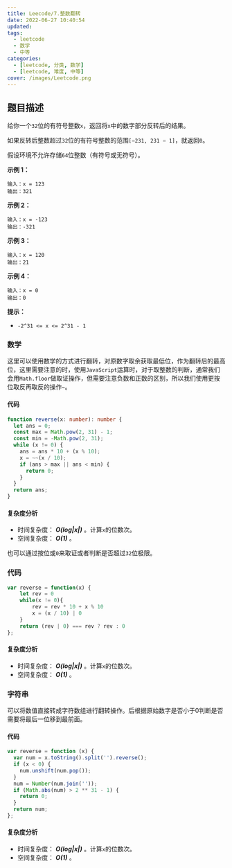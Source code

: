 ```yaml
---
title: Leecode/7.整数翻转
date: 2022-06-27 10:40:54
updated:
tags:
  - leetcode
  - 数学
  - 中等
categories:
  - [leetcode, 分类, 数学]
  - [leetcode, 难度, 中等]
cover: /images/Leetcode.png
---
```


## 题目描述

给你一个`32`位的有符号整数`x`，返回将`x`中的数字部分反转后的结果。

如果反转后整数超过`32`位的有符号整数的范围`[−231, 231 − 1]`，就返回`0`。

假设环境不允许存储`64`位整数（有符号或无符号）。

**示例 1：**

```
输入：x = 123
输出：321
```

**示例 2：**

```
输入：x = -123
输出：-321
```

**示例 3：**

```
输入：x = 120
输出：21
```

**示例 4：**

```
输入：x = 0
输出：0
```

**提示：**

- `-2^31 <= x <= 2^31 - 1`

### 数学

这里可以使用数学的方式进行翻转，对原数字取余获取最低位，作为翻转后的最高位，这里需要注意的时，使用`JavaScript`运算时，对于取整数的判断，通常我们会用`Math.floor`做取证操作，但需要注意负数和正数的区别，所以我们使用更按位取反再取反的操作`~`。


#### 代码

```typescript
function reverse(x: number): number {
  let ans = 0;
  const max = Math.pow(2, 31) - 1;
  const min = -Math.pow(2, 31);
  while (x != 0) {
    ans = ans * 10 + (x % 10);
    x = ~~(x / 10);
    if (ans > max || ans < min) {
      return 0;
    }
  }
  return ans;
}
```

#### 复杂度分析

- 时间复杂度： _**O(log|x|)**_ 。计算`x`的位数次。
- 空间复杂度： _**O(1)**_ 。

也可以通过按位或`0`来取证或者判断是否超过`32`位极限。

### 代码
```typescript
var reverse = function(x) {
    let rev = 0
    while(x != 0){
        rev = rev * 10 + x % 10
        x = (x / 10) | 0
    }
    return (rev | 0) === rev ? rev : 0
};
```

#### 复杂度分析

- 时间复杂度： _**O(log|x|)**_ 。计算`x`的位数次。
- 空间复杂度： _**O(1)**_ 。


### 字符串

可以将数值直接转成字符数组进行翻转操作。后根据原始数字是否小于0判断是否需要将最后一位移到最前面。

#### 代码

```typescript
var reverse = function (x) {
  var num = x.toString().split('').reverse();
  if (x < 0) {
    num.unshift(num.pop());
  }
  num = Number(num.join(''));
  if (Math.abs(num) > 2 ** 31 - 1) {
    return 0;
  }
  return num;
};
```

#### 复杂度分析

- 时间复杂度： _**O(log|x|)**_ 。计算`x`的位数次。
- 空间复杂度： _**O(1)**_ 。
